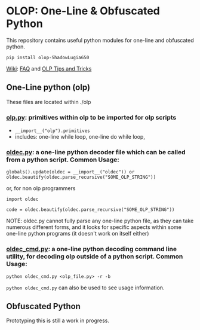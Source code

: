 # OLOP: One-Line &amp; Obfuscated Python

This repository contains useful python modules for one-line and obfuscated python.

```
pip install olop-ShadowLugia650
```

[Wiki](https://github.com/ShadowLugia650/olop/wiki): [FAQ](https://github.com/ShadowLugia650/olop/wiki/Frequently-Asked-Questions) and [OLP Tips and Tricks](https://github.com/ShadowLugia650/olop/wiki/OLP-Tips-and-Tricks)

## One-Line python (olp)
These files are located within ./olp

### [olp.py](https://github.com/ShadowLugia650/olop/blob/master/olp/olp.py): primitives within olp to be imported for olp scripts
 * `__import__("olp").primitives`
 * includes: one-line while loop, one-line do while loop,

### [oldec.py](https://github.com/ShadowLugia650/olop/blob/master/olp/oldec.py): a one-line python decoder file which can be called from a python script. Common Usage:
```
globals().update(oldec = __import__("oldec")) or oldec.beautify(oldec.parse_recursive("SOME_OLP_STRING"))
```
or, for non olp programmers
```
import oldec

code = oldec.beautify(oldec.parse_recursive("SOME_OLP_STRING"))
```
NOTE: oldec.py cannot fully parse any one-line python file, as they can take numerous different forms, and it looks for specific aspects within some one-line python programs (it doesn't work on itself either) 

### [oldec_cmd.py](https://github.com/ShadowLugia650/olop/blob/master/olp/oldec_cmd.py): a one-line python decoding command line utility, for decoding olp outside of a python script. Common Usage:
```
python oldec_cmd.py <olp_file.py> -r -b
```
`python oldec_cmd.py` can also be used to see usage information.

## Obfuscated Python
Prototyping this is still a work in progress.
